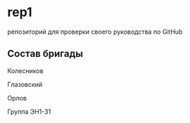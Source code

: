 # rep1
репозиторий для проверки своего руководства по GitHub

## Состав бригады
Колесников  

Глазовский  

Орлов 

Группа ЭН1-31
